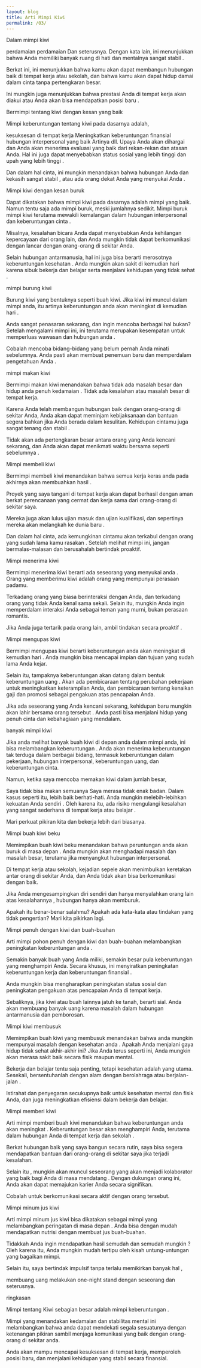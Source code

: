 ```yaml
---
layout: blog
title: Arti Mimpi Kiwi
permalink: /03/
---
```

Dalam mimpi kiwi

perdamaian
perdamaian
Dan seterusnya. Dengan kata lain, ini menunjukkan bahwa Anda memiliki banyak ruang di hati dan mentalnya sangat stabil .

Berkat ini, ini menunjukkan bahwa kamu akan dapat membangun hubungan baik di tempat kerja atau sekolah, dan bahwa kamu akan dapat hidup damai dalam cinta tanpa pertengkaran besar.

Ini mungkin juga menunjukkan bahwa prestasi Anda di tempat kerja akan diakui atau Anda akan bisa mendapatkan posisi baru .

Bermimpi tentang kiwi dengan kesan yang baik

Mimpi keberuntungan tentang kiwi pada dasarnya adalah,

kesuksesan di tempat kerja
Meningkatkan keberuntungan finansial
hubungan interpersonal yang baik
Artinya dll. Upaya Anda akan dihargai dan Anda akan menerima evaluasi yang baik dari rekan-rekan dan atasan Anda. Hal ini juga dapat menyebabkan status sosial yang lebih tinggi dan upah yang lebih tinggi .

Dan dalam hal cinta, ini mungkin menandakan bahwa hubungan Anda dan kekasih sangat stabil , atau ada orang dekat Anda yang menyukai Anda .

Mimpi kiwi dengan kesan buruk

Dapat dikatakan bahwa mimpi kiwi pada dasarnya adalah mimpi yang baik. Namun tentu saja ada mimpi buruk, meski jumlahnya sedikit. Mimpi buruk mimpi kiwi terutama mewakili kemalangan dalam hubungan interpersonal dan keberuntungan cinta .

Misalnya, kesalahan bicara Anda dapat menyebabkan Anda kehilangan kepercayaan dari orang lain, dan Anda mungkin tidak dapat berkomunikasi dengan lancar dengan orang-orang di sekitar Anda.

Selain hubungan antarmanusia, hal ini juga bisa berarti merosotnya keberuntungan kesehatan . Anda mungkin akan sakit di kemudian hari karena sibuk bekerja dan belajar serta menjalani kehidupan yang tidak sehat .

mimpi burung kiwi

Burung kiwi yang bentuknya seperti buah kiwi. Jika kiwi ini muncul dalam mimpi anda, itu artinya keberuntungan anda akan meningkat di kemudian hari .

Anda sangat penasaran sekarang, dan ingin mencoba berbagai hal bukan? Setelah mengalami mimpi ini, ini terutama merupakan kesempatan untuk memperluas wawasan dan hubungan anda .

Cobalah mencoba bidang-bidang yang belum pernah Anda minati sebelumnya. Anda pasti akan membuat penemuan baru dan memperdalam pengetahuan Anda .

mimpi makan kiwi

Bermimpi makan kiwi menandakan bahwa tidak ada masalah besar dan hidup anda penuh kedamaian . Tidak ada kesalahan atau masalah besar di tempat kerja.

Karena Anda telah membangun hubungan baik dengan orang-orang di sekitar Anda, Anda akan dapat meminjam kebijaksanaan dan bantuan segera bahkan jika Anda berada dalam kesulitan. Kehidupan cintamu juga sangat tenang dan stabil .

Tidak akan ada pertengkaran besar antara orang yang Anda kencani sekarang, dan Anda akan dapat menikmati waktu bersama seperti sebelumnya .

Mimpi membeli kiwi

Bermimpi membeli kiwi menandakan bahwa semua kerja keras anda pada akhirnya akan membuahkan hasil .

Proyek yang saya tangani di tempat kerja akan dapat berhasil dengan aman berkat perencanaan yang cermat dan kerja sama dari orang-orang di sekitar saya.

Mereka juga akan lulus ujian masuk dan ujian kualifikasi, dan sepertinya mereka akan melangkah ke dunia baru .

Dan dalam hal cinta, ada kemungkinan cintamu akan terkabul dengan orang yang sudah lama kamu rasakan . Setelah melihat mimpi ini, jangan bermalas-malasan dan berusahalah bertindak proaktif.

Mimpi menerima kiwi

Bermimpi menerima kiwi berarti ada seseorang yang menyukai anda . Orang yang memberimu kiwi adalah orang yang mempunyai perasaan padamu.

Terkadang orang yang biasa berinteraksi dengan Anda, dan terkadang orang yang tidak Anda kenal sama sekali. Selain itu, mungkin Anda ingin memperdalam interaksi Anda sebagai teman yang murni, bukan perasaan romantis.

Jika Anda juga tertarik pada orang lain, ambil tindakan secara proaktif .

Mimpi mengupas kiwi

Bermimpi mengupas kiwi berarti keberuntungan anda akan meningkat di kemudian hari . Anda mungkin bisa mencapai impian dan tujuan yang sudah lama Anda kejar.

Selain itu, tampaknya keberuntungan akan datang dalam bentuk keberuntungan uang . Akan ada pembicaraan tentang perubahan pekerjaan untuk meningkatkan keterampilan Anda, dan pembicaraan tentang kenaikan gaji dan promosi sebagai pengakuan atas pencapaian Anda.

Jika ada seseorang yang Anda kencani sekarang, kehidupan baru mungkin akan lahir bersama orang tersebut . Anda pasti bisa menjalani hidup yang penuh cinta dan kebahagiaan yang mendalam.

banyak mimpi kiwi

Jika anda melihat banyak buah kiwi di depan anda dalam mimpi anda, ini bisa melambangkan keberuntungan . Anda akan menerima keberuntungan tak terduga dalam berbagai bidang, termasuk keberuntungan dalam pekerjaan, hubungan interpersonal, keberuntungan uang, dan keberuntungan cinta.

Namun, ketika saya mencoba memakan kiwi dalam jumlah besar,

Saya tidak bisa makan semuanya
Saya merasa tidak enak badan.
Dalam kasus seperti itu, lebih baik berhati-hati. Anda mungkin melebih-lebihkan kekuatan Anda sendiri . Oleh karena itu, ada risiko mengulangi kesalahan yang sangat sederhana di tempat kerja atau belajar .

Mari perkuat pikiran kita dan bekerja lebih dari biasanya.

Mimpi buah kiwi beku

Memimpikan buah kiwi beku menandakan bahwa peruntungan anda akan buruk di masa depan . Anda mungkin akan menghadapi masalah dan masalah besar, terutama jika menyangkut hubungan interpersonal.

Di tempat kerja atau sekolah, kejadian sepele akan menimbulkan keretakan antar orang di sekitar Anda, dan Anda tidak akan bisa berkomunikasi dengan baik.

Jika Anda mengesampingkan diri sendiri dan hanya menyalahkan orang lain atas kesalahannya , hubungan hanya akan memburuk.

Apakah itu benar-benar salahmu?
Apakah ada kata-kata atau tindakan yang tidak pengertian?
Mari kita pikirkan lagi.

Mimpi penuh dengan kiwi dan buah-buahan

Arti mimpi pohon penuh dengan kiwi dan buah-buahan melambangkan peningkatan keberuntungan anda .

Semakin banyak buah yang Anda miliki, semakin besar pula keberuntungan yang menghampiri Anda. Secara khusus, ini menyiratkan peningkatan keberuntungan kerja dan keberuntungan finansial .

Anda mungkin bisa mengharapkan peningkatan status sosial dan peningkatan pengakuan atas pencapaian Anda di tempat kerja.

Sebaliknya, jika kiwi atau buah lainnya jatuh ke tanah, berarti sial. Anda akan membuang banyak uang karena masalah dalam hubungan antarmanusia dan pemborosan.

Mimpi kiwi membusuk

Memimpikan buah kiwi yang membusuk menandakan bahwa anda mungkin mempunyai masalah dengan kesehatan anda . Apakah Anda menjalani gaya hidup tidak sehat akhir-akhir ini? Jika Anda terus seperti ini, Anda mungkin akan merasa sakit baik secara fisik maupun mental.

Bekerja dan belajar tentu saja penting, tetapi kesehatan adalah yang utama. Sesekali, bersentuhanlah dengan alam dengan berolahraga atau berjalan-jalan .

Istirahat dan penyegaran secukupnya baik untuk kesehatan mental dan fisik Anda, dan juga meningkatkan efisiensi dalam bekerja dan belajar.

Mimpi memberi kiwi

Arti mimpi memberi buah kiwi menandakan bahwa keberuntungan anda akan meningkat . Keberuntungan besar akan menghampiri Anda, terutama dalam hubungan Anda di tempat kerja dan sekolah .

Berkat hubungan baik yang saya bangun secara rutin, saya bisa segera mendapatkan bantuan dari orang-orang di sekitar saya jika terjadi kesalahan.

Selain itu , mungkin akan muncul seseorang yang akan menjadi kolaborator yang baik bagi Anda di masa mendatang . Dengan dukungan orang ini, Anda akan dapat memajukan karier Anda secara signifikan.

Cobalah untuk berkomunikasi secara aktif dengan orang tersebut.

Mimpi minum jus kiwi

Arti mimpi minum jus kiwi bisa dikatakan sebagai mimpi yang melambangkan peringatan di masa depan . Anda bisa dengan mudah mendapatkan nutrisi dengan membuat jus buah-buahan.

Tidakkah Anda ingin mendapatkan hasil semudah dan semudah mungkin ? Oleh karena itu, Anda mungkin mudah tertipu oleh kisah untung-untungan yang bagaikan mimpi.

Selain itu, saya bertindak impulsif tanpa terlalu memikirkan banyak hal ,

membuang uang
melakukan one-night stand dengan seseorang
dan seterusnya.

ringkasan

Mimpi tentang Kiwi sebagian besar adalah mimpi keberuntungan .

Mimpi yang menandakan kedamaian dan stabilitas mental ini melambangkan bahwa anda dapat mendekati segala sesuatunya dengan ketenangan pikiran sambil menjaga komunikasi yang baik dengan orang-orang di sekitar anda.

Anda akan mampu mencapai kesuksesan di tempat kerja, memperoleh posisi baru, dan menjalani kehidupan yang stabil secara finansial.
